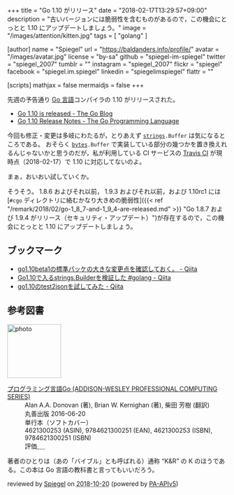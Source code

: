 +++
title = "Go 1.10 がリリース"
date = "2018-02-17T13:29:57+09:00"
description = "古いバージョンには脆弱性を含むものがあるので，この機会にとっとと 1.10 にアップデートしましょう。"
image = "/images/attention/kitten.jpg"
tags        = [ "golang" ]

[author]
  name      = "Spiegel"
  url       = "https://baldanders.info/profile/"
  avatar    = "/images/avatar.jpg"
  license   = "by-sa"
  github    = "spiegel-im-spiegel"
  twitter   = "spiegel_2007"
  tumblr    = ""
  instagram = "spiegel_2007"
  flickr    = "spiegel"
  facebook  = "spiegel.im.spiegel"
  linkedin  = "spiegelimspiegel"
  flattr    = ""

[scripts]
  mathjax = false
  mermaidjs = false
+++

先週の予告通り [Go 言語]コンパイラの 1.10 がリリースされた。

- [Go 1.10 is released - The Go Blog](https://blog.golang.org/go1.10)
- [Go 1.10 Release Notes - The Go Programming Language](https://golang.org/doc/go1.10)

今回も修正・変更は多岐にわたるが，とりあえず [`strings`]`.Buffer` は気になるところである。
おそらく [`bytes`]`.Buffer` で実装している部分の幾つかを置き換えれるんじゃないかと思うのだが，私が利用している CI サービスの [Travis CI] が現時点（2018-02-17）で 1.10 に対応してないのよ。

まぁ，おいおい試していくか。

そうそう。
1.8.6 およびそれ以前， 1.9.3 およびそれ以前，および 1.10rc1 には [`#cgo` ディレクトリに絡むかなり大きめの脆弱性]({{< ref "/remark/2018/02/go-1_8_7-and-1_9_4-are-released.md" >}} "Go 1.8.7 および 1.9.4 がリリース（セキュリティ・アップデート）")が存在するので，この機会にとっとと 1.10 にアップデートしましょう。

## ブックマーク

- [go1.10beta1の標準パッケの大きな変更点を確認しておく。 - Qiita](https://qiita.com/A_Resas/items/59bf6cda976e29751890)
- [Go1.10で入るstrings.Builderを検証した #golang - Qiita](https://qiita.com/tenntenn/items/94923a0c527d499db5b9)
- [go1.10のtest2jsonを試してみた - Qiita](https://qiita.com/dproject21/items/c406b0044280508b41ff)

[Go 言語]: https://golang.org/ "The Go Programming Language"
[`bytes`]: https://golang.org/pkg/bytes/ "bytes - The Go Programming Language"
[`strings`]: https://golang.org/pkg/strings/ "strings - The Go Programming Language"
[Travis CI]: https://travis-ci.org/ "Travis CI - Test and Deploy Your Code with Confidence"

## 参考図書

<div class="hreview">
  <div class="photo"><a class="item url" href="https://www.amazon.co.jp/dp/4621300253?tag=baldandersinf-22&linkCode=ogi&th=1&psc=1"><img src="https://m.media-amazon.com/images/I/41meaSLNFfL._SL160_.jpg" width="123" alt="photo"></a></div>
  <dl class="fn">
    <dt><a href="https://www.amazon.co.jp/dp/4621300253?tag=baldandersinf-22&linkCode=ogi&th=1&psc=1">プログラミング言語Go (ADDISON-WESLEY PROFESSIONAL COMPUTING SERIES)</a></dt>
    <dd>Alan A.A. Donovan (著), Brian W. Kernighan (著), 柴田 芳樹 (翻訳)</dd>
    <dd>丸善出版 2016-06-20</dd>
    <dd>単行本（ソフトカバー）</dd>
    <dd>4621300253 (ASIN), 9784621300251 (EAN), 4621300253 (ISBN), 9784621300251 (ISBN)</dd>
    <dd>評価<abbr class="rating fa-sm" title="5">&nbsp;<i class="fas fa-star"></i>&nbsp;<i class="fas fa-star"></i>&nbsp;<i class="fas fa-star"></i>&nbsp;<i class="fas fa-star"></i>&nbsp;<i class="fas fa-star"></i></abbr></dd>
  </dl>
  <p class="description">著者のひとりは（あの「バイブル」とも呼ばれる）通称 “K&amp;R” の K のほうである。この本は Go 言語の教科書と言ってもいいだろう。</p>
  <p class="powered-by">reviewed by <a href='#maker' class='reviewer'>Spiegel</a> on <abbr class="dtreviewed" title="2018-10-20">2018-10-20</abbr> (powered by <a href="https://affiliate.amazon.co.jp/assoc_credentials/home">PA-APIv5</a>)</p>
</div>
